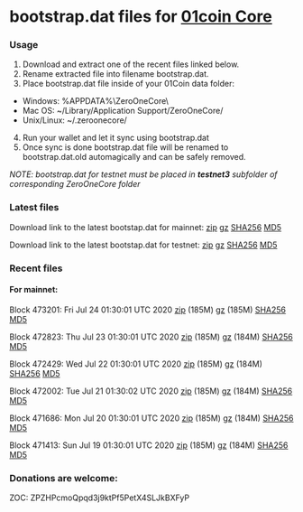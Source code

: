 # bootstrap.dat files for [01coin Core](https://01coin.io)

### Usage

1. Download and extract one of the recent files linked below.
2. Rename extracted file into filename bootstrap.dat.
3. Place bootstrap.dat file inside of your 01Coin data folder:
 - Windows: %APPDATA%\ZeroOneCore\
 - Mac OS: ~/Library/Application Support/ZeroOneCore/
 - Unix/Linux: ~/.zeroonecore/
4. Run your wallet and let it sync using bootstrap.dat
5. Once sync is done bootstrap.dat file will be renamed to bootstrap.dat.old automagically and can be safely removed.

_NOTE: bootstrap.dat for testnet must be placed in **testnet3** subfolder of corresponding ZeroOneCore folder_

### Latest files
Download link to the latest bootstap.dat for mainnet: [zip](https://files.01coin.io/mainnet/bootstrap.dat.zip) [gz](https://files.01coin.io/mainnet/bootstrap.dat.tar.gz) [SHA256](https://files.01coin.io/mainnet/sha256.txt) [MD5](https://files.01coin.io/mainnet/md5.txt)

Download link to the latest bootstap.dat for testnet: [zip](https://files.01coin.io/testnet/bootstrap.dat.zip) [gz](https://files.01coin.io/testnet/bootstrap.dat.tar.gz) [SHA256](https://files.01coin.io/testnet/sha256.txt) [MD5](https://files.01coin.io/testnet/md5.txt)

### Recent files

#### For mainnet:

Block 473201: Fri Jul 24 01:30:01 UTC 2020 [zip](https://files.01coin.io/mainnet/2020-07-24/bootstrap.dat.zip) (185M) [gz](https://files.01coin.io/mainnet/2020-07-24/bootstrap.dat.tar.gz) (185M) [SHA256](https://files.01coin.io/mainnet/2020-07-24/sha256.txt) [MD5](https://files.01coin.io/mainnet/2020-07-24/md5.txt)

Block 472823: Thu Jul 23 01:30:01 UTC 2020 [zip](https://files.01coin.io/mainnet/2020-07-23/bootstrap.dat.zip) (185M) [gz](https://files.01coin.io/mainnet/2020-07-23/bootstrap.dat.tar.gz) (184M) [SHA256](https://files.01coin.io/mainnet/2020-07-23/sha256.txt) [MD5](https://files.01coin.io/mainnet/2020-07-23/md5.txt)

Block 472429: Wed Jul 22 01:30:01 UTC 2020 [zip](https://files.01coin.io/mainnet/2020-07-22/bootstrap.dat.zip) (185M) [gz](https://files.01coin.io/mainnet/2020-07-22/bootstrap.dat.tar.gz) (184M) [SHA256](https://files.01coin.io/mainnet/2020-07-22/sha256.txt) [MD5](https://files.01coin.io/mainnet/2020-07-22/md5.txt)

Block 472002: Tue Jul 21 01:30:02 UTC 2020 [zip](https://files.01coin.io/mainnet/2020-07-21/bootstrap.dat.zip) (185M) [gz](https://files.01coin.io/mainnet/2020-07-21/bootstrap.dat.tar.gz) (184M) [SHA256](https://files.01coin.io/mainnet/2020-07-21/sha256.txt) [MD5](https://files.01coin.io/mainnet/2020-07-21/md5.txt)

Block 471686: Mon Jul 20 01:30:01 UTC 2020 [zip](https://files.01coin.io/mainnet/2020-07-20/bootstrap.dat.zip) (185M) [gz](https://files.01coin.io/mainnet/2020-07-20/bootstrap.dat.tar.gz) (184M) [SHA256](https://files.01coin.io/mainnet/2020-07-20/sha256.txt) [MD5](https://files.01coin.io/mainnet/2020-07-20/md5.txt)

Block 471413: Sun Jul 19 01:30:01 UTC 2020 [zip](https://files.01coin.io/mainnet/2020-07-19/bootstrap.dat.zip) (185M) [gz](https://files.01coin.io/mainnet/2020-07-19/bootstrap.dat.tar.gz) (184M) [SHA256](https://files.01coin.io/mainnet/2020-07-19/sha256.txt) [MD5](https://files.01coin.io/mainnet/2020-07-19/md5.txt)


### Donations are welcome:

ZOC: ZPZHPcmoQpqd3j9ktPf5PetX4SLJkBXFyP
